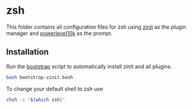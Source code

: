 # zsh

This folder contains all configuration files for zsh using
[zinit](https://github.com/zdharma-continuum/zinit) as the plugin manager and
[powerlevel10k](https://github.com/romkatv/powerlevel10k) as the prompt.

## Installation

Run the [bootstrap](./bootstrap-zinit.bash) script to automatically install
zinit and all plugins.

```bash
bash bootstrap-zinit.bash
```

To change your default shell to zsh use

```bash
chsh -s "$(which zsh)"
```
